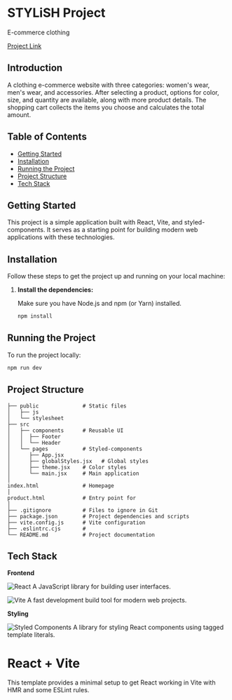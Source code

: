 # STYLiSH Project

E-commerce clothing

[Project Link](https://stylish-4b892.firebaseapp.com/)

## Introduction

A clothing e-commerce website with three categories: women's wear, men's wear, and accessories. After selecting a product, options for color, size, and quantity are available, along with more product details. The shopping cart collects the items you choose and calculates the total amount.

## Table of Contents

- [Getting Started](#getting-started)
- [Installation](#installation)
- [Running the Project](#running-the-project)
- [Project Structure](#project-structure)
- [Tech Stack](#tech-stack)

## Getting Started

This project is a simple application built with React, Vite, and styled-components. It serves as a starting point for building modern web applications with these technologies.

## Installation

Follow these steps to get the project up and running on your local machine:

1. **Install the dependencies:**
    
    Make sure you have Node.js and npm (or Yarn) installed.
     ```bash
    npm install
    ```
## Running the Project

To run the project locally:
```bash
npm run dev
```
## Project Structure
```
├── public              # Static files
│   ├── js
│   └── stylesheet
├── src
│   ├── components      # Reusable UI 
│   │  ├── Footer
│   │  └── Header
│   └── pages           # Styled-components
│      ├── App.jsx 
│      ├── globalStyles.jsx   # Global styles
│      ├── theme.jsx    # Color styles
│      └── main.jsx     # Main application
│ 
index.html              # Homepage
│ 
product.html            # Entry point for
│ 
├── .gitignore          # Files to ignore in Git
├── package.json        # Project dependencies and scripts
├── vite.config.js      # Vite configuration
├── .eslintrc.cjs       #
└── README.md           # Project documentation
```

## Tech Stack

**Frontend**

![React](https://img.shields.io/badge/react-%2320232a.svg?style=for-the-badge&logo=react&logoColor=%2361DAFB) A JavaScript library for building user interfaces.

![Vite](https://img.shields.io/badge/vite-%23646CFF.svg?style=for-the-badge&logo=vite&logoColor=white) A fast development build tool for modern web projects.

**Styling**

![Styled Components](https://img.shields.io/badge/styled--components-DB7093?style=for-the-badge&logo=styled-components&logoColor=white) A library for styling React components using tagged template literals.

# React + Vite

This template provides a minimal setup to get React working in Vite with HMR and some ESLint rules.
